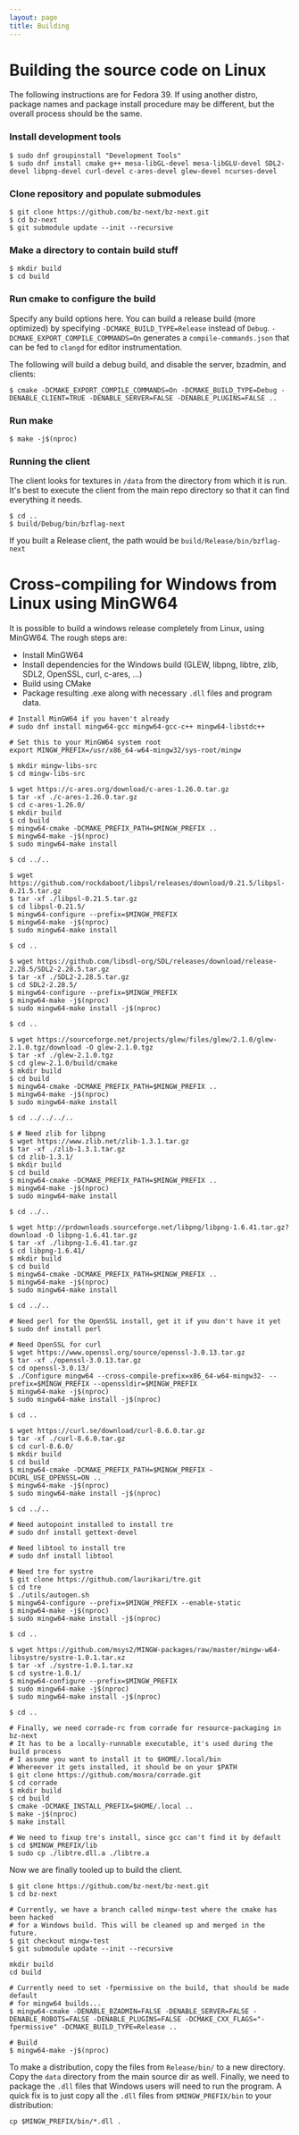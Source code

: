 ```yaml
---
layout: page
title: Building
---
```


# Building the source code on Linux

The following instructions are for Fedora 39. If using another distro, package names and package install procedure may be different, but the overall process should be the same.

### Install development tools

```
$ sudo dnf groupinstall "Development Tools"
$ sudo dnf install cmake g++ mesa-libGL-devel mesa-libGLU-devel SDL2-devel libpng-devel curl-devel c-ares-devel glew-devel ncurses-devel
```

### Clone repository and populate submodules

```
$ git clone https://github.com/bz-next/bz-next.git
$ cd bz-next
$ git submodule update --init --recursive
```

### Make a directory to contain build stuff

```
$ mkdir build
$ cd build
```

### Run cmake to configure the build

Specify any build options here. You can build a release build (more optimized) by specifying `-DCMAKE_BUILD_TYPE=Release` instead of `Debug`. `-DCMAKE_EXPORT_COMPILE_COMMANDS=On` generates a `compile-commands.json` that can be fed to `clangd` for editor instrumentation.

The following will build a debug build, and disable the server, bzadmin, and clients:

```
$ cmake -DCMAKE_EXPORT_COMPILE_COMMANDS=On -DCMAKE_BUILD_TYPE=Debug -DENABLE_CLIENT=TRUE -DENABLE_SERVER=FALSE -DENABLE_PLUGINS=FALSE ..
```

### Run make

```
$ make -j$(nproc)
```

### Running the client

The client looks for textures in `/data` from the directory from which it is run. It's best to execute the client from the main repo directory so that it can find everything it needs.

```
$ cd ..
$ build/Debug/bin/bzflag-next
```

If you built a Release client, the path would be `build/Release/bin/bzflag-next`

# Cross-compiling for Windows from Linux using MinGW64

It is possible to build a windows release completely from Linux, using MinGW64. The rough steps are:

- Install MinGW64
- Install dependencies for the Windows build (GLEW, libpng, libtre, zlib, SDL2, OpenSSL, curl, c-ares, ...)
- Build using CMake
- Package resulting .exe along with necessary `.dll` files and program data.

```
# Install MinGW64 if you haven't already
# sudo dnf install mingw64-gcc mingw64-gcc-c++ mingw64-libstdc++

# Set this to your MinGW64 system root
export MINGW_PREFIX=/usr/x86_64-w64-mingw32/sys-root/mingw

$ mkdir mingw-libs-src
$ cd mingw-libs-src

$ wget https://c-ares.org/download/c-ares-1.26.0.tar.gz
$ tar -xf ./c-ares-1.26.0.tar.gz
$ cd c-ares-1.26.0/
$ mkdir build
$ cd build
$ mingw64-cmake -DCMAKE_PREFIX_PATH=$MINGW_PREFIX ..
$ mingw64-make -j$(nproc)
$ sudo mingw64-make install

$ cd ../..

$ wget https://github.com/rockdaboot/libpsl/releases/download/0.21.5/libpsl-0.21.5.tar.gz
$ tar -xf ./libpsl-0.21.5.tar.gz
$ cd libpsl-0.21.5/
$ mingw64-configure --prefix=$MINGW_PREFIX
$ mingw64-make -j$(nproc)
$ sudo mingw64-make install

$ cd ..

$ wget https://github.com/libsdl-org/SDL/releases/download/release-2.28.5/SDL2-2.28.5.tar.gz
$ tar -xf ./SDL2-2.28.5.tar.gz
$ cd SDL2-2.28.5/
$ mingw64-configure --prefix=$MINGW_PREFIX
$ mingw64-make -j$(nproc)
$ sudo mingw64-make install -j$(nproc)

$ cd ..

$ wget https://sourceforge.net/projects/glew/files/glew/2.1.0/glew-2.1.0.tgz/download -O glew-2.1.0.tgz
$ tar -xf ./glew-2.1.0.tgz
$ cd glew-2.1.0/build/cmake
$ mkdir build
$ cd build
$ mingw64-cmake -DCMAKE_PREFIX_PATH=$MINGW_PREFIX ..
$ mingw64-make -j$(nproc)
$ sudo mingw64-make install

$ cd ../../../..

$ # Need zlib for libpng
$ wget https://www.zlib.net/zlib-1.3.1.tar.gz
$ tar -xf ./zlib-1.3.1.tar.gz
$ cd zlib-1.3.1/
$ mkdir build
$ cd build
$ mingw64-cmake -DCMAKE_PREFIX_PATH=$MINGW_PREFIX ..
$ mingw64-make -j$(nproc)
$ sudo mingw64-make install

$ cd ../..

$ wget http://prdownloads.sourceforge.net/libpng/libpng-1.6.41.tar.gz?download -O libpng-1.6.41.tar.gz
$ tar -xf ./libpng-1.6.41.tar.gz
$ cd libpng-1.6.41/
$ mkdir build
$ cd build
$ mingw64-cmake -DCMAKE_PREFIX_PATH=$MINGW_PREFIX ..
$ mingw64-make -j$(nproc)
$ sudo mingw64-make install

$ cd ../..

# Need perl for the OpenSSL install, get it if you don't have it yet
$ sudo dnf install perl

# Need OpenSSL for curl
$ wget https://www.openssl.org/source/openssl-3.0.13.tar.gz
$ tar -xf ./openssl-3.0.13.tar.gz
$ cd openssl-3.0.13/
$ ./Configure mingw64 --cross-compile-prefix=x86_64-w64-mingw32- --prefix=$MINGW_PREFIX --openssldir=$MINGW_PREFIX
$ mingw64-make -j$(nproc)
$ sudo mingw64-make install -j$(nproc)

$ cd ..

$ wget https://curl.se/download/curl-8.6.0.tar.gz
$ tar -xf ./curl-8.6.0.tar.gz
$ cd curl-8.6.0/
$ mkdir build
$ cd build
$ mingw64-cmake -DCMAKE_PREFIX_PATH=$MINGW_PREFIX -DCURL_USE_OPENSSL=ON ..
$ mingw64-make -j$(nproc)
$ sudo mingw64-make install -j$(nproc)

$ cd ../..

# Need autopoint installed to install tre
# sudo dnf install gettext-devel

# Need libtool to install tre
# sudo dnf install libtool

# Need tre for systre
$ git clone https://github.com/laurikari/tre.git
$ cd tre
$ ./utils/autogen.sh
$ mingw64-configure --prefix=$MINGW_PREFIX --enable-static
$ mingw64-make -j$(nproc)
$ sudo mingw64-make install -j$(nproc)

$ cd ..

$ wget https://github.com/msys2/MINGW-packages/raw/master/mingw-w64-libsystre/systre-1.0.1.tar.xz
$ tar -xf ./systre-1.0.1.tar.xz
$ cd systre-1.0.1/
$ mingw64-configure --prefix=$MINGW_PREFIX
$ sudo mingw64-make -j$(nproc)
$ sudo mingw64-make install -j$(nproc)

$ cd ..

# Finally, we need corrade-rc from corrade for resource-packaging in bz-next
# It has to be a locally-runnable executable, it's used during the build process
# I assume you want to install it to $HOME/.local/bin
# Whereever it gets installed, it should be on your $PATH
$ git clone https://github.com/mosra/corrade.git
$ cd corrade
$ mkdir build
$ cd build
$ cmake -DCMAKE_INSTALL_PREFIX=$HOME/.local ..
$ make -j$(nproc)
$ make install

# We need to fixup tre's install, since gcc can't find it by default
$ cd $MINGW_PREFIX/lib
$ sudo cp ./libtre.dll.a ./libtre.a
```

Now we are finally tooled up to build the client.

```
$ git clone https://github.com/bz-next/bz-next.git
$ cd bz-next

# Currently, we have a branch called mingw-test where the cmake has been hacked
# for a Windows build. This will be cleaned up and merged in the future.
$ git checkout mingw-test
$ git submodule update --init --recursive

mkdir build
cd build

# Currently need to set -fpermissive on the build, that should be made default
# for mingw64 builds...
$ mingw64-cmake -DENABLE_BZADMIN=FALSE -DENABLE_SERVER=FALSE -DENABLE_ROBOTS=FALSE -DENABLE_PLUGINS=FALSE -DCMAKE_CXX_FLAGS="-fpermissive" -DCMAKE_BUILD_TYPE=Release ..

# Build
$ mingw64-make -j$(nproc)
```

To make a distribution, copy the files from `Release/bin/` to a new directory. Copy the `data` directory from the main source dir as well.
Finally, we need to package the `.dll` files that Windows users will need to run the program. A quick fix is to just copy all the `.dll` files
from `$MINGW_PREFIX/bin` to your distribution:

```
cp $MINGW_PREFIX/bin/*.dll .
```